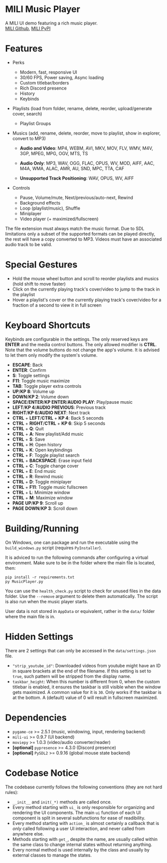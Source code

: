 # MILI Music Player

A MILI UI demo featuring a rich music player.<br>
[MILI Github](https://github.com/damusss/mili), [MILI PyPI](https://pypi.org/project/mili-ui/)

# Features

- Perks

  - Modern, fast, responsive UI
  - 30/60 FPS, Power saving, Async loading
  - Custom titlebar/borders
  - Rich Discord presence
  - History
  - Keybinds

- Playlists (load from folder, rename, delete, reorder, upload/generate cover, search)

  - Playlist Groups

- Musics (add, rename, delete, reorder, move to playlist, show in explorer, convert to MP3)

  - **Audio and Video**: MP4, WEBM, AVI, MKV, MOV, FLV, WMV, M4V, 3GP, MPEG, MPG, OGV, MTS, TS

  - **Audio Only**: MP3, WAV, OGG, FLAC, OPUS, WV, MOD, AIFF, AAC, M4A, WMA, ALAC, AMR, AU, SND, MPC, TTA, CAF

  - **Unsupported Track Positioning**: WAV, OPUS, WV, AIFF

- Controls
  - Pause, Volume/mute, Next/previous/auto-next, Rewind
  - Background effects
  - Loop (playlist/music), Shuffle
  - Miniplayer
  - Video player (+ maximized/fullscreen)

The file extension must always match the music format.
Due to SDL limitations only a subset of the supported formats can be played directly, the rest will have a copy converted to MP3.
Videos must have an associated audio track to be valid.

# Special Gestures

- Hold the mouse wheel button and scroll to reorder playlists and musics (hold shift to move faster)
- Click on the currently playing track's cover/video to jump to the track in the playlist
- Hover a playlist's cover or the currently playing track's cover/video for a fraction of a second to view it in full screen

# Keyboard Shortcuts

Keybinds are configurable in the settings.
The only reserved keys are **ENTER** and the media control buttons.
The only allowed modifier is **CTRL**.
Note that the volume buttons do not change the app's volume. It is advised to let them only modify the system's volume.

- **ESCAPE**: Back
- **ENTER**: Confirm
- **S**: Toggle settings
- **F11**: Toggle music maximize
- **TAB**: Toggle player extra controls
- **UP**/**KP 8**: Volume up
- **DOWN**/**KP 2**: Volume down
- **SPACE**/**ENTER**/**KP ENTER**/**AUDIO PLAY**: Play/pause music
- **LEFT**/**KP 4**/**AUDIO PREVIOUS**: Previous track
- **RIGHT**/**KP 6**/**AUDIO NEXT**: Next track
- **CTRL** + **LEFT**/**CTRL** + **KP 4**: Back 5 seconds
- **CTRL** + **RIGHT**/**CTRL** + **KP 6**: Skip 5 seconds
- **CTRL** + **Q**: Quit
- **CTRL** + **A**: New playlist/Add music
- **CTRL** + **S**: Save
- **CTRL** + **H**: Open history
- **CTRL** + **K**: Open keybindings
- **CTRL** + **F**: Toggle playlist search
- **CTRL** + **BACKSPACE**: Erase input field
- **CTRL** + **C**: Toggle change cover
- **CTRL** + **E**: End music
- **CTRL** + **R**: Rewind music
- **CTRL** + **D**: Toggle miniplayer
- **CTRL** + **F11**: Toggle music fullscreen
- **CTRL** + **L**: Minimize window
- **CTRL** + **M**: Maximize window
- **PAGE UP**/**KP 9**: Scroll up
- **PAGE DOWN**/**KP 3**: Scroll down

# Building/Running

On Windows, one can package and run the executable using the `build_windows.py` script (requires `PyInstaller`).

It is adviced to run the following commands after configuring a virtual environment.
Make sure to be in the folder where the main file is located, then:

```
pip install -r requirements.txt
py MusicPlayer.py
```

You can use the `health_check.py` script to check for unused files in the data folder. Use the `--remove` argument to delete them automatically. The script is also run when the music player starts.

User data is not stored in `AppData` or equivalent, rather in the `data/` folder where the main file is in.

# Hidden Settings

There are 2 settings that can only be accessed in the `data/settings.json` file.

- `"strip_youtube_id"`: Downloaded videos from youtube might have an ID in square brackets at the end of the filename. If this setting is set to `true`, such pattern will be stripped from the display name.
- `taskbar_height`: When this number is different from 0, when the custom titlebar is enabled, it ensures the taskbar is still visible when the window gets maximized. A common value for it is `30`. Only works if the taskbar is at the bottom. A (default) value of 0 will result in fullscreen maximized.

# Dependencies

- `pygame-ce` >= 2.5.1 (music, windowing, input, rendering backend)
- `mili-ui` >= 0.9.7 (UI backend)
- `moviepy` >= 1.0.3 (video/audio converter/reader)
- **[optional]** `pypresence` >= 4.3.0 (Discord presence)
- **[optional]** `PySDL2` >= 0.9.16 (global mouse state backend)

# Codebase Notice

The codebase currently follows the following conventions (they are not hard rules):

- `__init__` and `init(_*)` methods are called once.
- Every method starting with `ui_` is only responsible for organizing and rendering the UI components. The main `ui` function of each UI component is split in several subfunctions for ease of readibility.
- Every method starting with `action_` is almost certainly a callback that is _only_ called following a user UI interaction, and never called from anywhere else.
- Methods starting with `get_`, despite the name, are usually called within the same class to change internal states without returning anything.
- Every normal method is used internally by the class and usually by external classes to manage the states.
